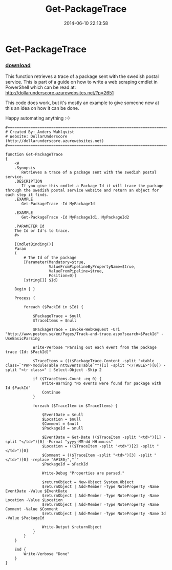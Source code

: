 ﻿---
pid:            5233
poster:         DollarUnderscore
title:          Get-PackageTrace
date:           2014-06-10 22:13:58
format:         posh
parent:         0
parent:         0

---

# Get-PackageTrace

### [download](5233.ps1)

This function retrieves a trace of a package sent with the swedish postal service. This is part of a guide on how to write a web scraping cmdlet in PowerShell which can be read at:
http://dollarunderscore.azurewebsites.net/?p=2651

This code does work, but it's mostly an example to give someone new at this an idea on how it can be done.

Happy automating anything :-)


```posh
#========================================================================
# Created By: Anders Wahlqvist
# Website: DollarUnderscore (http://dollarunderscore.azurewebsites.net)
#========================================================================

function Get-PackageTrace
{
    <#
    .Synopsis
       Retrieves a trace of a package sent with the swedish postal service.
    .DESCRIPTION
       If you give this cmdlet a Package Id it will trace the package through the swedish postal service website and return an object for each step it finds.
    .EXAMPLE
       Get-PackageTrace -Id MyPackageId

    .EXAMPLE
       Get-PackageTrace -Id MyPackageId1, MyPackageId2

    .PARAMETER Id
    The Id or Id's to trace.
    #>

    [CmdletBinding()]
    Param
    (
        # The Id of the package
        [Parameter(Mandatory=$true,
                   ValueFromPipelineByPropertyName=$true,
                   ValueFromPipeline=$true,
                   Position=0)]
        [string[]] $Id)

    Begin { }

    Process {

        foreach ($PackId in $Id) {

            $PackageTrace = $null
            $TraceItems = $null

            $PackageTrace = Invoke-WebRequest -Uri "http://www.posten.se/en/Pages/Track-and-trace.aspx?search=$PackId" -UseBasicParsing

            Write-Verbose "Parsing out each event from the package trace (Id: $PackId)"

            $TraceItems = ((($PackageTrace.Content -split "<table class=`"PWP-moduleTable nttEventsTable`"")[1] -split "</TABLE>")[0]) -split "<tr class=" | Select-Object -Skip 2

            if ($TraceItems.Count -eq 0) {
                Write-Warning "No events were found for package with Id $PackId"
                Continue
            }

            foreach ($TraceItem in $TraceItems) {

                $EventDate = $null
                $Location = $null
                $Comment = $null
                $PackageId = $null

                $EventDate = Get-Date (($TraceItem -split "<td>")[1] -split "</td>")[0] -Format "yyyy-MM-dd HH:mm:ss"
                $Location = (($TraceItem -split "<td>")[2] -split "</td>")[0]
                $Comment = (($TraceItem -split "<td>")[3] -split "</td>")[0] -replace "&#180;","´"
                $PackageId = $PackId

                Write-Debug "Properties are parsed."

                $returnObject = New-Object System.Object
                $returnObject | Add-Member -Type NoteProperty -Name EventDate -Value $EventDate
                $returnObject | Add-Member -Type NoteProperty -Name Location -Value $Location
                $returnObject | Add-Member -Type NoteProperty -Name Comment -Value $Comment
                $returnObject | Add-Member -Type NoteProperty -Name Id -Value $PackageId

                Write-Output $returnObject
            }
        }
    }

    End {
        Write-Verbose "Done"
    }
}
```
